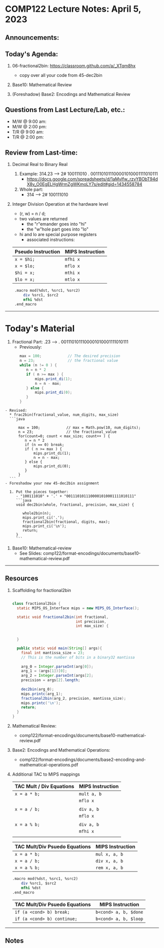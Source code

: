 # COMP122 Lecture Notes: April 5, 2023

## Announcements:

## Today's Agenda:

   1. 06-fractional2bin: https://classroom.github.com/a/_XTqm8hx
      - copy over all your code from 45-dec2bin

   1. Base10: Mathematical Review
   1. (Foreshadow) Base2: Encodings and Mathematical Review


## Questions from Last Lecture/Lab, etc.:
   * M/W @ 9:00 am: 
   * M/W @ 2:00 pm: 
   * T/R @ 9:00 am: 
   * T/R @ 2:00 pm: 

## Review from Last-time:

 1. Decimal Real to Binary Real 
      1. Example:   314.23 -->  2# 100111010 . 0011101011100001010001111010111
         - https://docs.google.com/spreadsheets/d/1aMvlfw_rzvYBObT94dX8v_O0EgELHgWrmZgWKmoLY7s/edit#gid=1434558784
      1. Whole part:  
         - 314 --> 2# 100111010

 1. Integer Division Operation at the hardware level
     - (r, w)  =  n / d;
     - two values are returned
       - the "r"emander goes into "hi"
       - the "w"hole part goes into "lo"
     - hi and lo are special purpose registers
       - associated instructions:

     | Pseudo Instruction    | MIPS Instruction       |
     |-----------------------|------------------------|
     | `x = $hi;`            | `mfhi x`               |
     | `x = $lo;`            | `mflo x`               |
     | `$hi = x;`            | `mthi x`               |
     | `$lo = x;`            | `mtlo x`               |


    ```mips
     .macro mod(%dst, %src1, %src2)
         div %src1, $src2
         mfhi %dst
     .end_macro
     ```

 
---
# Today's Material

  1. Fractional Part: .23 --> . 0011101011100001010001111010111
     - Previously:
       ```java
       max = 100;            // The desired precision
       n = 23;               // the fractional value
       while (n != 0 ) {
          n = n * 2
          if ( n >= max ) {
              mips.print_di(1);
              n = n - max; 
          } else {
              mips.print_di(0);
          }
       }
       ```

    - Revised:
      * frac2bin(fractional_value, num_digits, max_size)
      ```java

          max = 100;            // max = Math.pow(10, num_digits);
          n = 23;               // the fractional_value
          for(count=0; count < max_size; count++ ) {
             n = n * 2
             if (n == 0) break;
             if ( n >= max ) {
                 mips.print_di(1);
                 n = n - max; 
             } else {
                 mips.print_di(0);
             }
          }
      ```
    - Foreshadow your new 45-dec2bin assignment

      1. Put the pieces together:
         - "100111010" + '.' + "0011101011100001010001111010111"
         ```java
         void dec2bin(whole, fractional, precision, max_size) {
         
            whole2bin(n);
            mips.print_ci('.');
            fractional2bin(fractional, digits, max);
            mips.print_ci('\n');
            return;
         }
         ```


   1. Base10: Mathematical-review
      - See Slides: comp122/format-encodings/documents/base10-mathematical-review.pdf
 

---
## Resources

1. Scaffolding for fractional2bin

     ```java

     class fractional2bin {
       static MIPS_OS_Interface mips = new MIPS_OS_Interface();
     
       static void fractional2bin(int fractional, 
                                  int precision, 
                                  int max_size) {
     
       
       }
     
       public static void main(String[] args){
         final int mantissa_size = 23;  
         // This is the number of bits in a binary32 mantissa
      
         arg_0 = Integer.parseInt(arg[0]);
         arg_1 = (args[1])[0];
         arg_2 = Integer.parseInt(args[2];
         precision = args[2].length;
      
         dec2bin(arg_0);
         mips.printc(arg_1);
         fractional2bin(arg_2, precision, mantissa_size);
         mips.printc('\n');
         return;
       } 
     }
     ```  

  1. Mathematical Review: 
     - comp122/format-encodings/documents/base10-mathematical-review.pdf

  1. Base2: Encodings and Mathematical Operations: 
     - comp122/format-encodings/documents/base2-encoding-and-mathematical-operations.pdf

  1. Additional TAC to MIPS mappings

     | TAC Mult / Div Equations      | MIPS Instruction          |
     |-------------------------------|---------------------------|
     | `x = a * b;`                  | `mult a, b`               |
     |                               | `mflo x`                  |
     |                               |                           |
     | `x = a / b;`                  | `div a, b`                |
     |                               | `mflo x`                  |
     |                               |                           |
     | `x = a % b;`                  | `div a, b`                |
     |                               | `mfhi x`                  |
     |                               |                           |

     | TAC Mult/Div Psuedo Equations | MIPS Instruction          |
     |-------------------------------|---------------------------|
     | `x = a * b;`                  | `mul x, a, b`             |
     | `x = a / b;`                  | `div x, a, b`             |
     | `x = a % b;`                  | `rem x, a, b`             |

     ```mips
     .macro mod(%dst, %src1, %src2)
         div %src1, $src2
         mfhi %dst
     .end_macro
     ```

     | TAC Mult/Div Psuedo Equations | MIPS Instruction          |
     |-------------------------------|---------------------------|
     | `if (a <cond> b) break;`      | `b<cond> a, b, $done`     |
     | `if (a <cond> b) continue;`   | `b<cond> a, b, $loop`     |


  

---
## Notes
<!-- This section is for students to place their notes -->


